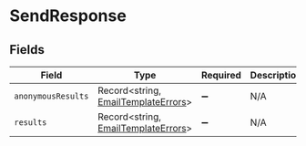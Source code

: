 # SendResponse


## Fields

| Field                                                                             | Type                                                                              | Required                                                                          | Description                                                                       |
| --------------------------------------------------------------------------------- | --------------------------------------------------------------------------------- | --------------------------------------------------------------------------------- | --------------------------------------------------------------------------------- |
| `anonymousResults`                                                                | Record<string, [EmailTemplateErrors](../../models/shared/emailtemplateerrors.md)> | :heavy_minus_sign:                                                                | N/A                                                                               |
| `results`                                                                         | Record<string, [EmailTemplateErrors](../../models/shared/emailtemplateerrors.md)> | :heavy_minus_sign:                                                                | N/A                                                                               |
